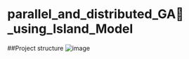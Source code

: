 # parallel_and_distributed_GA🧬_using_Island_Model
##Project structure
![image](https://github.com/Yassine-Karimi/parallel_and_distributed_GA_using_Island_Model/assets/66490404/c729015a-8d78-48ff-add9-cbcfd8455080)
